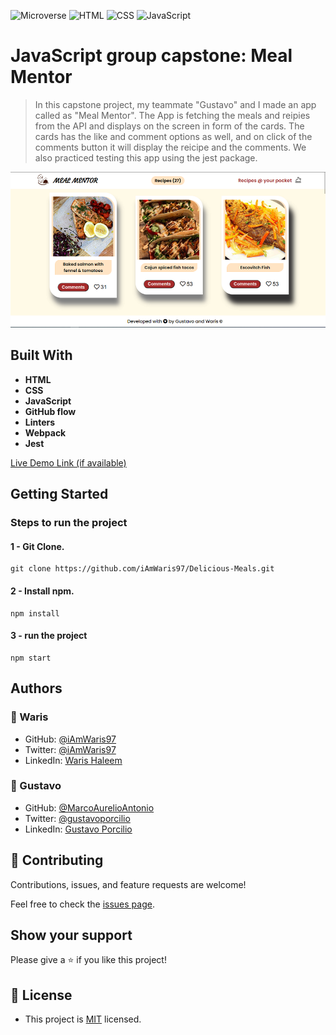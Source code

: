![Microverse](https://img.shields.io/badge/Microverse-blueviolet) ![HTML](https://img.shields.io/badge/-HTML-orange) ![CSS](https://img.shields.io/badge/-CSS-blue) ![JavaScript](https://img.shields.io/badge/-JavaScript-yellow)

# JavaScript group capstone: Meal Mentor

> In this capstone project, my teammate "Gustavo" and I made an app called as "Meal Mentor".
> The App is fetching the meals and reipies from the API and displays on the screen in form of the cards.
> The cards has the like and comment options as well, and on click of the comments button it will display the reicipe and the comments.
> We also practiced testing this app using the jest package.

![Project Screenshot](./snapshot.PNG "Meal Mentor")

## Built With

- **HTML**
- **CSS**
- **JavaScript**
- **GitHub flow**
- **Linters**
- **Webpack**
- **Jest**

[Live Demo Link (if available)](https://iamwaris97.github.io/Delicious-Meals/dist/)

## Getting Started

### Steps to run the project

#### 1 - Git Clone.

```
git clone https://github.com/iAmWaris97/Delicious-Meals.git
```
#### 2 - Install npm.

```
npm install
```

#### 3 - run the project

```
npm start
```

## Authors 
### 👤 Waris
- GitHub: [@iAmWaris97](https://github.com/iAmWaris97)
- Twitter: [@iAmWaris97](https://twitter.com/iAmWaris97)
- LinkedIn: [Waris Haleem](https://www.linkedin.com/in/waris-haleem/)

### 👤 Gustavo
- GitHub: [@MarcoAurelioAntonio](https://github.com/MarcoAurelioAntonio)
- Twitter: [@gustavoporcilio](https://twitter.com/gustavoporcilio)
- LinkedIn: [Gustavo Porcilio](https://www.linkedin.com/in/gustavo-ariel-porcilio/)

## 🤝 Contributing

Contributions, issues, and feature requests are welcome!

Feel free to check the [issues page](../../issues/).

## Show your support

Please give a ⭐️ if you like this project!

## 📝 License
- This project is [MIT](./LICENSE) licensed.
